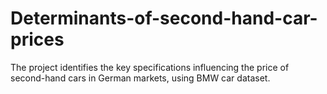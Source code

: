 # Determinants-of-second-hand-car-prices
The project identifies the key specifications influencing the price of second-hand cars in German markets, using BMW car dataset.
